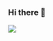 ### Hi there 👋

<!--
**nohy6630/nohy6630** is a ✨ _special_ ✨ repository because its `README.md` (this file) appears on your GitHub profile.

Here are some ideas to get you started:

- 🔭 I’m currently working on ...
- 🌱 I’m currently learning ...
- 👯 I’m looking to collaborate on ...
- 🤔 I’m looking for help with ...
- 💬 Ask me about ...
- 📫 How to reach me: ...
- 😄 Pronouns: ...
- ⚡ Fun fact: ...
-->

<a href="클릭시 이동할 링크" target="_blank"><img src="https://img.shields.io/badge/ff0000?style=flat-square&logo=notion&logoColor=white"/></a>
